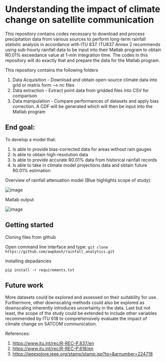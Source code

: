 # Understanding the impact of climate change on satellite communication

This repository contains codes necessary to download and process precipitation data from various sources to perform long-term rainfall statistic analysis in accordance with ITU 837.
ITU837 Annex 2 recommends using sub-hourly rainfall data to be input into their Matlab program to obtain R0.01% exceedance value at 1-min integration time. The codes in this repository will do exactly that and prepare the data for the Matlab program.

This repository contains the following folders
1) Data Acquisition - Download and obtain open-source climate data into grid or matrix form --> nc files
2) Data extraction - Extract point data from gridded files into CSV for comparison
3) Data manipulation - Compare performances of datasets and apply bias correction. A CDF will be generated which will then be input into the Matlab program

## End goal:
To develop a model that:
1) Is able to provide bias-corrected data for areas without rain gauges
2) Is able to obtain high-resolution data
3) Is able to provide accurate R0.01% data from historical rainfall records
4) Is able to take in climate model projections data and obtain future R0.01% estimation


Overview of rainfall attenuation model (Blue highlights scope of study):

![image](https://github.com/user-attachments/assets/78f81829-1837-4483-9f4f-3ea361a327fa)

Matlab output

![image](https://github.com/user-attachments/assets/127075d6-899b-4431-ae12-f7440a44e4c2)


## Getting started

Cloning files from github

Open command line interface and type: ```git clone https://github.com/awpbash/rainfall_analytics.git```

Installing depadancies

```pip install -r requirements.txt```



## Future work

More datasets could be explored and assessed on their suitability for use. Furthermore, other downscaling methods could also be explored as downscaling inherently introduces uncertainty in the data. Last but not least, the scope of the study could be extended to include other variables recommended by ITU 618 to comprehensively evaluate the impact of climate change on SATCOM communication.


References:
1) https://www.itu.int/rec/R-REC-P.837/en
2) https://www.itu.int/rec/R-REC-P.618/en
3) https://ieeexplore.ieee.org/stamp/stamp.jsp?tp=&arnumber=224718
